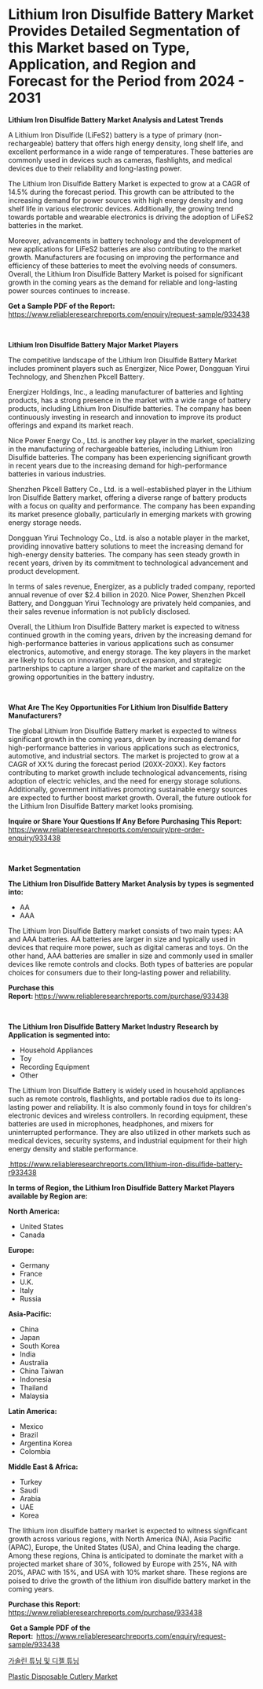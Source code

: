 <p><h1>Lithium Iron Disulfide Battery Market Provides Detailed Segmentation of this Market based on Type, Application, and Region and Forecast for the Period from 2024 - 2031</h1></p><p><strong>Lithium Iron Disulfide Battery Market Analysis and Latest Trends</strong></p>
<p><p>A Lithium Iron Disulfide (LiFeS2) battery is a type of primary (non-rechargeable) battery that offers high energy density, long shelf life, and excellent performance in a wide range of temperatures. These batteries are commonly used in devices such as cameras, flashlights, and medical devices due to their reliability and long-lasting power.</p><p>The Lithium Iron Disulfide Battery Market is expected to grow at a CAGR of 14.5% during the forecast period. This growth can be attributed to the increasing demand for power sources with high energy density and long shelf life in various electronic devices. Additionally, the growing trend towards portable and wearable electronics is driving the adoption of LiFeS2 batteries in the market.</p><p>Moreover, advancements in battery technology and the development of new applications for LiFeS2 batteries are also contributing to the market growth. Manufacturers are focusing on improving the performance and efficiency of these batteries to meet the evolving needs of consumers. Overall, the Lithium Iron Disulfide Battery Market is poised for significant growth in the coming years as the demand for reliable and long-lasting power sources continues to increase.</p></p>
<p><strong>Get a Sample PDF of the Report:&nbsp;</strong> <a href="https://www.reliableresearchreports.com/enquiry/request-sample/933438">https://www.reliableresearchreports.com/enquiry/request-sample/933438</a></p>
<p>&nbsp;</p>
<p><strong>Lithium Iron Disulfide Battery Major Market Players</strong></p>
<p><p>The competitive landscape of the Lithium Iron Disulfide Battery Market includes prominent players such as Energizer, Nice Power, Dongguan Yirui Technology, and Shenzhen Pkcell Battery. </p><p>Energizer Holdings, Inc., a leading manufacturer of batteries and lighting products, has a strong presence in the market with a wide range of battery products, including Lithium Iron Disulfide batteries. The company has been continuously investing in research and innovation to improve its product offerings and expand its market reach.</p><p>Nice Power Energy Co., Ltd. is another key player in the market, specializing in the manufacturing of rechargeable batteries, including Lithium Iron Disulfide batteries. The company has been experiencing significant growth in recent years due to the increasing demand for high-performance batteries in various industries.</p><p>Shenzhen Pkcell Battery Co., Ltd. is a well-established player in the Lithium Iron Disulfide Battery market, offering a diverse range of battery products with a focus on quality and performance. The company has been expanding its market presence globally, particularly in emerging markets with growing energy storage needs.</p><p>Dongguan Yirui Technology Co., Ltd. is also a notable player in the market, providing innovative battery solutions to meet the increasing demand for high-energy density batteries. The company has seen steady growth in recent years, driven by its commitment to technological advancement and product development.</p><p>In terms of sales revenue, Energizer, as a publicly traded company, reported annual revenue of over $2.4 billion in 2020. Nice Power, Shenzhen Pkcell Battery, and Dongguan Yirui Technology are privately held companies, and their sales revenue information is not publicly disclosed. </p><p>Overall, the Lithium Iron Disulfide Battery market is expected to witness continued growth in the coming years, driven by the increasing demand for high-performance batteries in various applications such as consumer electronics, automotive, and energy storage. The key players in the market are likely to focus on innovation, product expansion, and strategic partnerships to capture a larger share of the market and capitalize on the growing opportunities in the battery industry.</p></p>
<p>&nbsp;</p>
<p><strong>What Are The Key Opportunities For Lithium Iron Disulfide Battery Manufacturers?</strong></p>
<p><p>The global Lithium Iron Disulfide Battery market is expected to witness significant growth in the coming years, driven by increasing demand for high-performance batteries in various applications such as electronics, automotive, and industrial sectors. The market is projected to grow at a CAGR of XX% during the forecast period (20XX-20XX). Key factors contributing to market growth include technological advancements, rising adoption of electric vehicles, and the need for energy storage solutions. Additionally, government initiatives promoting sustainable energy sources are expected to further boost market growth. Overall, the future outlook for the Lithium Iron Disulfide Battery market looks promising.</p></p>
<p><strong>Inquire or Share Your Questions If Any Before Purchasing This Report:</strong> <a href="https://www.reliableresearchreports.com/enquiry/pre-order-enquiry/933438">https://www.reliableresearchreports.com/enquiry/pre-order-enquiry/933438</a></p>
<p>&nbsp;</p>
<p><strong>Market Segmentation</strong></p>
<p><strong>The Lithium Iron Disulfide Battery Market Analysis by types is segmented into:</strong></p>
<p><ul><li>AA</li><li>AAA</li></ul></p>
<p><p>The Lithium Iron Disulfide Battery market consists of two main types: AA and AAA batteries. AA batteries are larger in size and typically used in devices that require more power, such as digital cameras and toys. On the other hand, AAA batteries are smaller in size and commonly used in smaller devices like remote controls and clocks. Both types of batteries are popular choices for consumers due to their long-lasting power and reliability.</p></p>
<p><strong>Purchase this Report:&nbsp;</strong><a href="https://www.reliableresearchreports.com/purchase/933438">https://www.reliableresearchreports.com/purchase/933438</a></p>
<p>&nbsp;</p>
<p><strong>The Lithium Iron Disulfide Battery Market Industry Research by Application is segmented into:</strong></p>
<p><ul><li>Household Appliances</li><li>Toy</li><li>Recording Equipment</li><li>Other</li></ul></p>
<p><p>The Lithium Iron Disulfide Battery is widely used in household appliances such as remote controls, flashlights, and portable radios due to its long-lasting power and reliability. It is also commonly found in toys for children's electronic devices and wireless controllers. In recording equipment, these batteries are used in microphones, headphones, and mixers for uninterrupted performance. They are also utilized in other markets such as medical devices, security systems, and industrial equipment for their high energy density and stable performance.</p></p>
<p><a href="https://www.reliableresearchreports.com/lithium-iron-disulfide-battery-r933438">&nbsp;https://www.reliableresearchreports.com/lithium-iron-disulfide-battery-r933438</a></p>
<p><strong>In terms of Region, the Lithium Iron Disulfide Battery Market Players available by Region are:</strong></p>
<p>
    <p> <strong> North America: </strong>
        <ul>
            <li>United States</li>
            <li>Canada</li>
        </ul>
        </p> 
    <p> <strong> Europe: </strong>
        <ul>
            <li>Germany</li>
            <li>France</li>
            <li>U.K.</li>
            <li>Italy</li>
            <li>Russia</li>
        </ul>
        </p> 
    <p> <strong> Asia-Pacific: </strong>
        <ul>
            <li>China</li>
            <li>Japan</li>
            <li>South Korea</li>
            <li>India</li>
            <li>Australia</li>
            <li>China Taiwan</li>
            <li>Indonesia</li>
            <li>Thailand</li>
            <li>Malaysia</li>
        </ul>
        </p> 
    <p> <strong> Latin America: </strong>
        <ul>
            <li>Mexico</li>
            <li>Brazil</li>
            <li>Argentina Korea</li>
            <li>Colombia</li>
        </ul>
        </p> 
    <p> <strong> Middle East & Africa: </strong>
        <ul>
            <li>Turkey</li>
            <li>Saudi</li>
            <li>Arabia</li>
            <li>UAE</li>
            <li>Korea</li>
        </ul>
    </p>
    </p>
<p><p>The lithium iron disulfide battery market is expected to witness significant growth across various regions, with North America (NA), Asia Pacific (APAC), Europe, the United States (USA), and China leading the charge. Among these regions, China is anticipated to dominate the market with a projected market share of 30%, followed by Europe with 25%, NA with 20%, APAC with 15%, and USA with 10% market share. These regions are poised to drive the growth of the lithium iron disulfide battery market in the coming years.</p></p>
<p><strong>Purchase this Report: </strong><a href="https://www.reliableresearchreports.com/purchase/933438">https://www.reliableresearchreports.com/purchase/933438</a></p>
<p>&nbsp;<strong>Get a Sample PDF of the Report:&nbsp;&nbsp;</strong><a href="https://www.reliableresearchreports.com/enquiry/request-sample/933438">https://www.reliableresearchreports.com/enquiry/request-sample/933438</a></p>
<p><strong></strong></p>
<p><p><a href="https://github.com/raap8632/Market-Research-Report-List-1/blob/main/1926078152488.md">가솔린 튜닝 및 디젤 튜닝</a></p><p><a href="https://github.com/refatkhan11277/Market-Research-Report-List-1/blob/main/plastic-disposable-cutlery-market.md">Plastic Disposable Cutlery Market</a></p></p>